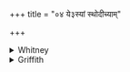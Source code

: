 +++
title = "०४ ये३स्यां स्थोदीच्याम्"

+++

<details><summary>Whitney</summary>

### Translation
4. Ye gods that are in this northern quarter, piercing by name—of you  
there the arrows are wind: do ye be etc. etc.

### Notes
In the north, according to TS., the name is "down-standers  
(*avasthā́van*)" and the arrows "the waters, ocean (*samudrá*)."
</details>

<details><summary>Griffith</summary>

Ye Gods who dwell within this northward region, whose name is Piercers, Vata forms your arrows. Be kind, etc.
</details>
